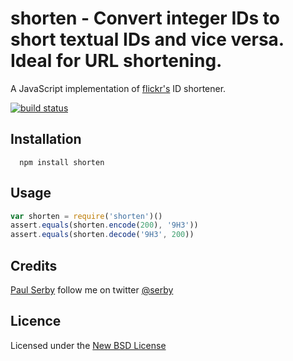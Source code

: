 # shorten - Convert integer IDs to short textual IDs and vice versa. Ideal for URL shortening.

A JavaScript implementation of [flickr's](http://www.flickr.com/groups/api/discuss/72157616713786392/) ID shortener.

[![build status](https://secure.travis-ci.org/serby/###.png)](http://travis-ci.org/serby/shortern)

## Installation

      npm install shorten

## Usage

```js
var shorten = require('shorten')()
assert.equals(shorten.encode(200), '9H3'))
assert.equals(shorten.decode('9H3', 200))
```

## Credits
[Paul Serby](https://github.com/serby/) follow me on twitter [@serby](http://twitter.com/serby)

## Licence
Licensed under the [New BSD License](http://opensource.org/licenses/bsd-license.php)